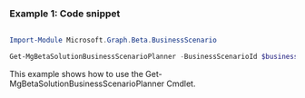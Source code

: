 ### Example 1: Code snippet

```powershell

Import-Module Microsoft.Graph.Beta.BusinessScenario

Get-MgBetaSolutionBusinessScenarioPlanner -BusinessScenarioId $businessScenarioId

```
This example shows how to use the Get-MgBetaSolutionBusinessScenarioPlanner Cmdlet.

